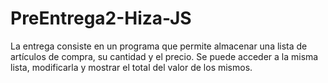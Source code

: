 # PreEntrega2-Hiza-JS
La entrega consiste en un programa que permite almacenar una lista de artículos de compra, su cantidad y el precio. Se puede acceder a la misma lista, modificarla y mostrar el total del valor de los mismos.